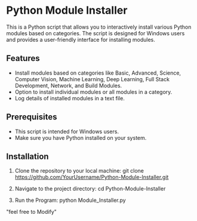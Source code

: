 # Python Module Installer

This is a Python script that allows you to interactively install various Python modules based on categories. The script is designed for Windows users and provides a user-friendly interface for installing modules.

## Features

- Install modules based on categories like Basic, Advanced, Science, Computer Vision, Machine Learning, Deep Learning, Full Stack Development, Network, and Build Modules.
- Option to install individual modules or all modules in a category.
- Log details of installed modules in a text file.

## Prerequisites

- This script is intended for Windows users.
- Make sure you have Python installed on your system.

## Installation

1. Clone the repository to your local machine:
    git clone https://github.com/YourUsername/Python-Module-Installer.git
   
3. Navigate to the project directory:
    cd Python-Module-Installer
   
5. Run the Program:
   python Module_Installer.py

"feel free to Modify"

